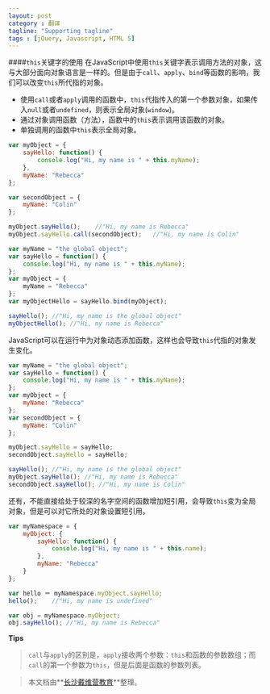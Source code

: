 ```yaml
---
layout: post
category : 翻译
tagline: "Supporting tagline"
tags : [jQuery, Javascript, HTML 5]
---
```

####`this`关键字的使用
在JavaScript中使用`this`关键字表示调用方法的对象，这与大部分面向对象语言是一样的。但是由于`call`、`apply`、`bind`等函数的影响，我们可以改变`this`所代指的对象。

- 使用`call`或者`apply`调用的函数中，`this`代指传入的第一个参数对象，如果传入`null`或者`undefined`，则表示全局对象(`window`)。
- 通过对象调用函数（方法），函数中的`this`表示调用该函数的对象。
- 单独调用的函数中`this`表示全局对象。

```js
var myObject = {
	sayHello: function() {
    	console.log("Hi, my name is " + this.myName);
    },
    myName: "Rebecca"
};

var secondObject = {
	myName: "Colin"
};

myObject.sayHello();	//"Hi, my name is Rebecca"
myObject.sayHello.call(secondObject);	//"Hi, my name is Colin"
```

```js
var myName = "the global object";
var sayHello = function() {
	console.log("Hi, my name is " + this.myName);
};
var myObject = {
	myName = "Rebecca"
};
var myObjectHello = sayHello.bind(myObject);

sayHello();	//"Hi, my name is the global object"
myObjectHello(); //"Hi, my name is Rebecca"
```

JavaScript可以在运行中为对象动态添加函数，这样也会导致`this`代指的对象发生变化。

```js
var myName = "the global object";
var sayHello = function() {
	console.log("Hi, my name is " + this.myName);
};
var myObject = {
	myName: "Rebecca"
};
var secondObject = {
	myName: "Colin"
};

myObject.sayHello = sayHello;
secondObject.sayHello = sayHello;

sayHello();	//"Hi, my name is the global object"
myObject.sayHello(); //"Hi, my name is Rebecca"
secondObject.sayHello(); //"Hi, my name is Colin"
```

还有，不能直接给处于较深的名字空间的函数增加短引用，会导致`this`变为全局对象，但是可以对它所处的对象设置短引用。

```js
var myNamespace = {
	myObject: {
    	sayHello: function() {
        	console.log("Hi, my name is " + this.name);
        },
        myName: "Rebecca"
    }
};

var hello ＝ myNamespace.myObject.sayHello;
hello();	//"Hi, my name is undefined"

var obj = myNamespace.myObject;
obj.sayHello();	//"Hi, my name is Rebecca"
```

**Tips**
> `call`与`apply`的区别是，`apply`接收两个参数：`this`和函数的参数数组；而`call`的第一个参数为`this`，但是后面是函数的参数列表。

> 本文档由**[长沙戴维营教育](http://www.diveinedu.cn)**整理。